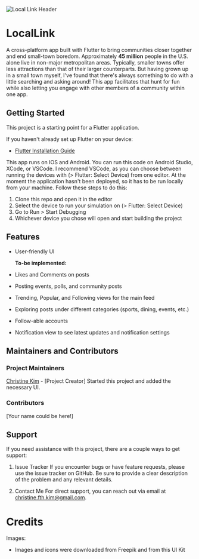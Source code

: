 ![Local Link Header](https://github.com/user-attachments/assets/e5752a60-fd48-487f-898a-83663665639a)

# LocalLink

A cross-platform app built with Flutter to bring communities closer together and end small-town boredom. Approximately **45 million** people in the U.S. alone live in non-major metropolitan areas. Typically, smaller towns offer less attractions than that of their larger counterparts. But having grown up in a small town myself, I've found that there's always something to do with a little searching and asking around! This app facilitates that hunt for fun while also letting you engage with other members of a community within one app. 

## Getting Started

This project is a starting point for a Flutter application.

If you haven't already set up Flutter on your device:

- [Flutter Installation Guide](https://docs.flutter.dev/get-started/install)

This app runs on IOS and Android. You can run this code on Android Studio, XCode, or VSCode. I recommend VSCode, as you can choose between running the devices with (> Flutter: Select Device) from one editor. At the moment the application hasn't been deployed, so it has to be run locally from your machine. Follow these steps to do this:

1. Clone this repo and open it in the editor
2. Select the device to run your simulation on (> Flutter: Select Device)
3. Go to Run > Start Debugging
4. Whichever device you chose will open and start building the project

## Features

- User-friendly UI

  **To-be implemented:**
- Likes and Comments on posts
- Posting events, polls, and community posts
- Trending, Popular, and Following views for the main feed
- Exploring posts under different categories (sports, dining, events, etc.)
- Follow-able accounts
- Notification view to see latest updates and notification settings

## Maintainers and Contributors
### Project Maintainers
[Christine Kim](https://github.com/cfkim) - [Project Creator]
Started this project and added the necessary UI.

### Contributors
[Your name could be here!]

## Support

If you need assistance with this project, there are a couple ways to get support:

1. Issue Tracker
If you encounter bugs or have feature requests, please use the issue tracker on GitHub. Be sure to provide a clear description of the problem and any relevant details.

2. Contact Me
For direct support, you can reach out via email at christine.fth.kim@gmail.com.

# Credits
Images: 
- Images and icons were downloaded from Freepik and from this UI Kit
